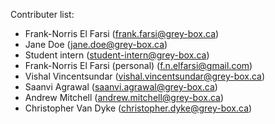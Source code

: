 Contributer list:

- Frank-Norris El Farsi (frank.farsi@grey-box.ca)
- Jane Doe (jane.doe@grey-box.ca)
- Student intern (student-intern@grey-box.ca)
- Frank-Norris El Farsi (personal) (f.n.elfarsi@gmail.com)
- Vishal Vincentsundar (vishal.vincentsundar@grey-box.ca)
- Saanvi Agrawal (saanvi.agrawal@grey-box.ca)
- Andrew Mitchell (andrew.mitchell@grey-box.ca)
- Christopher Van Dyke (christopher.dyke@grey-box.ca)
